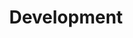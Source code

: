 ---
id: '04'
title: 'Development'
description: 'This is purely giving life to the design obtained in the previous steps.'
image: './development.png'
## Do not change
type: 'metodology'
---